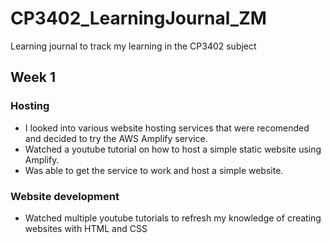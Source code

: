 # CP3402_LearningJournal_ZM
Learning journal to track my learning in the CP3402 subject

## Week 1

### Hosting
* I looked into various website hosting services that were recomended and decided to try the AWS Amplify service.
* Watched a youtube tutorial on how to host a simple static website using Amplify.
* Was able to get the service to work and host a simple website.

### Website development
* Watched multiple youtube tutorials to refresh my knowledge of creating websites with HTML and CSS


